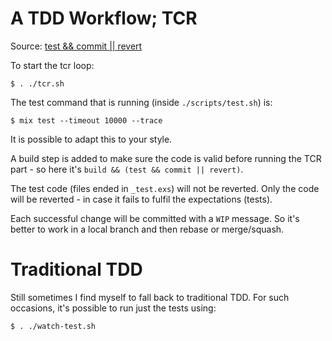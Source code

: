 # A TDD Workflow; TCR

Source: [test && commit || revert](https://medium.com/@kentbeck_7670/test-commit-revert-870bbd756864)

To start the tcr loop:

```
$ . ./tcr.sh
```

The test command that is running (inside `./scripts/test.sh`) is:

```
$ mix test --timeout 10000 --trace
```

It is possible to adapt this to your style.

A build step is added to make sure the code is valid before running the TCR part - so here it's `build && (test && commit || revert)`.

The test code (files ended in `_test.exs`) will not be reverted. Only the code will be reverted - in case it fails to fulfil the expectations (tests).

Each successful change will be committed with a `WIP` message. So it's better to work in a local branch and then rebase or merge/squash.

# Traditional TDD

Still sometimes I find myself to fall back to traditional TDD. For such occasions, it's possible to run just the tests using:

```
$ . ./watch-test.sh
```
